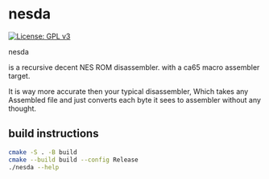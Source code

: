 # nesda 

[![License: GPL v3](https://img.shields.io/badge/License-GPLv3-blue.svg)](https://www.gnu.org/licenses/gpl-3.0)


nesda 

is a recursive decent NES ROM disassembler. 
with a ca65 macro assembler target. 

It is way more accurate then your typical disassembler, Which takes any Assembled file 
and just converts each byte it sees to assembler without any thought.


## build instructions 

```sh 
cmake -S . -B build 
cmake --build build --config Release
./nesda --help
```

